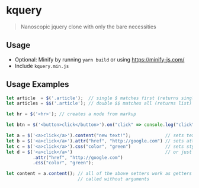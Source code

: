 
# kquery

> Nanoscopic jquery clone with only the bare necessities

## Usage
- Optional: Minify by running `yarn build` or using https://minify-js.com/
- Include `kquery.min.js`

## Usage Examples
```js
let article  = $('.article');  // single $ matches first (returns single element)
let articles = $$('.article'); // double $$ matches all (returns list)

let hr = $('<hr>'); // creates a node from markup

let btn = $('<button>click</button>').on("click" => console.log("click")); // handles events

let a = $('<a>click</a>').content("new text!");             // sets text content
let b = $('<a>click</a>').attr("href", "http://google.com") // sets attributes
let c = $('<a>click</a>').css("color", "green")             // sets style
let d = $('<a>click</a>')                                   // or just use chaining
          .attr("href", "http://google.com")
          .css("color", "green");

let content = a.content(); // all of the above setters work as getters when
                           // called without arguments
```
